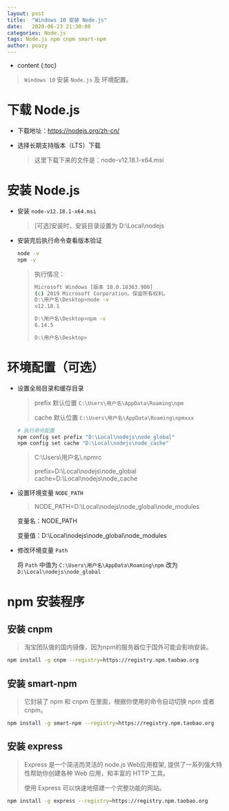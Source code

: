 ```yaml
---
layout: post
title:  "Windows 10 安装 Node.js"
date:   2020-06-23 21:30:00
categories: Node.js
tags: Node.js npm cnpm smart-npm
author: poazy
---
```


* content
{:toc}
> `Windows 10` 安装 `Node.js` 及 环境配置。




# 下载 Node.js

* 下载地址：https://nodejs.org/zh-cn/

* 选择长期支持版本（LTS）下载

  > 这里下载下来的文件是：node-v12.18.1-x64.msi



# 安装 Node.js

* 安装 `node-v12.18.1-x64.msi`

  > [可选]安装时，安装目录设置为 D:\Local\nodejs

* 安装完后执行命令查看版本验证

  ```bash
  node -v
  npm -v
  ```

  > 执行情况：
  >
  > ```bash
  > Microsoft Windows [版本 10.0.18363.900]
  > (c) 2019 Microsoft Corporation。保留所有权利。
  > D:\用户名\Desktop>node -v
  > v12.18.1
  > 
  > D:\用户名\Desktop>npm -v
  > 6.14.5
  > 
  > D:\用户名\Desktop> 
  > ```



# 环境配置（可选）

* 设置全局目录和缓存目录

  > prefix 默认位置 `C:\Users\用户名\AppData\Roaming\npm`
  >
  > cache 默认位置  `C:\Users\用户名\AppData\Roaming\npmxxx`

  ```bash
  # 执行命令配置
  npm config set prefix "D:\Local\nodejs\node_global"
  npm config set cache "D:\Local\nodejs\node_cache"
  ```

  >C:\Users\用户名\\.npmrc
  >
  >prefix=D:\Local\nodejs\node_global
  >cache=D:\Local\nodejs\node_cache

* 设置环境变量 `NODE_PATH`

  > NODE_PATH=D:\Local\nodejs\node_global\node_modules

  变量名：NODE_PATH

  变量值：D:\Local\nodejs\node_global\node_modules

* 修改环境变量 `Path`

  将 `Path` 中值为 `C:\Users\用户名\AppData\Roaming\npm` 改为 `D:\Local\nodejs\node_global`



# npm 安装程序

## 安装 cnpm

> 淘宝团队做的国内镜像，因为npm的服务器位于国外可能会影响安装。

```bash
npm install -g cnpm --registry=https://registry.npm.taobao.org
```

## 安装 smart-npm

> 它封装了 npm 和 cnpm 在里面，根据你使用的命令自动切换 npm 或者 cnpm。

```bash
npm install -g smart-npm --registry=https://registry.npm.taobao.org
```

## 安装 express

> Express 是一个简洁而灵活的 node.js Web应用框架, 提供了一系列强大特性帮助你创建各种 Web 应用，和丰富的 HTTP 工具。
>
> 使用 Express 可以快速地搭建一个完整功能的网站。

```bash
npm install -g express --registry=https://registry.npm.taobao.org
```








